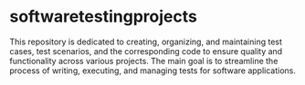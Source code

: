 # softwaretestingprojects
This repository is dedicated to creating, organizing, and maintaining test cases, test scenarios, and the corresponding code to ensure quality and functionality across various projects. The main goal is to streamline the process of writing, executing, and managing tests for software applications.
